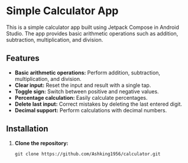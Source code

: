 # Simple Calculator App

This is a simple calculator app built using Jetpack Compose in Android Studio. The app provides basic arithmetic operations such as addition, subtraction, multiplication, and division.

## Features

- **Basic arithmetic operations:** Perform addition, subtraction, multiplication, and division.
- **Clear input:** Reset the input and result with a single tap.
- **Toggle sign:** Switch between positive and negative values.
- **Percentage calculation:** Easily calculate percentages.
- **Delete last input:** Correct mistakes by deleting the last entered digit.
- **Decimal support:** Perform calculations with decimal numbers.

## Installation

1. **Clone the repository:**
   ```
   git clone https://github.com/Ashking1956/calculator.git
   ```
